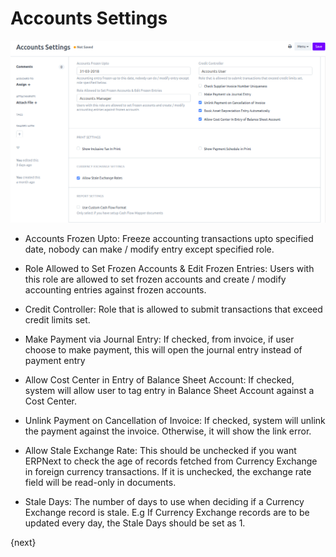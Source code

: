 <!-- add-breadcrumbs -->
# Accounts Settings


<img class="screenshot" alt="Account Settings" src="../../../../../assets/img/accounting/account-settings.png">

* Accounts Frozen Upto: Freeze accounting transactions upto specified date, nobody can make / modify entry except specified role.

* Role Allowed to Set Frozen Accounts & Edit Frozen Entries: Users with this role are allowed to set frozen accounts and create / modify accounting entries against frozen accounts.

* Credit Controller: Role that is allowed to submit transactions that exceed credit limits set.

* Make Payment via Journal Entry: If checked, from invoice, if user choose to make payment, this will open the journal entry instead of payment entry

* Allow Cost Center in Entry of Balance Sheet Account: If checked, system will allow user to tag entry in Balance Sheet Account against a Cost Center.

* Unlink Payment on Cancellation of Invoice: If checked, system will unlink the payment against the invoice. Otherwise, it will show the link error.

* Allow Stale Exchange Rate:  This should be unchecked if you want ERPNext to check the age of records fetched from Currency Exchange in foreign currency transactions. If it is unchecked, the exchange rate field will be read-only in documents.

* Stale Days: The number of days to use when deciding if a Currency Exchange record is stale. E.g If Currency Exchange records are to be updated every day, the Stale Days should be set as 1.

{next}
